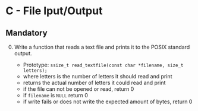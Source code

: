 # C - File Iput/Output

## Mandatory

0. Write a function that reads a text file and prints it to the POSIX standard output.

	- Prototype: `ssize_t read_textfile(const char *filename, size_t letters);`
	- where letters is the number of letters it should read and print
	- returns the actual number of letters it could read and print
	- if the file can not be opened or read, return 0
	- if `filename` is `NULL` return 0
	- if write fails or does not write the expected amount of bytes, return 0
